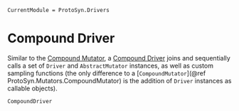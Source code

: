 ```@meta
CurrentModule = ProtoSyn.Drivers
```

# Compound Driver

Similar to the [Compound Mutator](@ref), a [Compound Driver](@ref) joins and sequentially calls a set of `Driver` and `AbstractMutator` instances, as well as custom sampling functions (the only difference to a [`CompoundMutator`](@ref ProtoSyn.Mutators.CompoundMutator) is the addition of `Driver` instances as callable objects).

```@docs
CompoundDriver
```